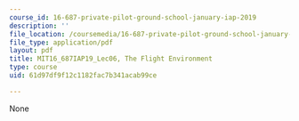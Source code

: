 ```yaml
---
course_id: 16-687-private-pilot-ground-school-january-iap-2019
description: ''
file_location: /coursemedia/16-687-private-pilot-ground-school-january-iap-2019/61d97df9f12c1182fac7b341acab99ce_MIT16_687IAP19_Lec06.pdf
file_type: application/pdf
layout: pdf
title: MIT16_687IAP19_Lec06, The Flight Environment
type: course
uid: 61d97df9f12c1182fac7b341acab99ce

---
```

None